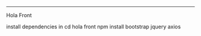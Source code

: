 



------------------------------------
Hola Front



install dependencies in cd hola front
npm install bootstrap jquery axios
